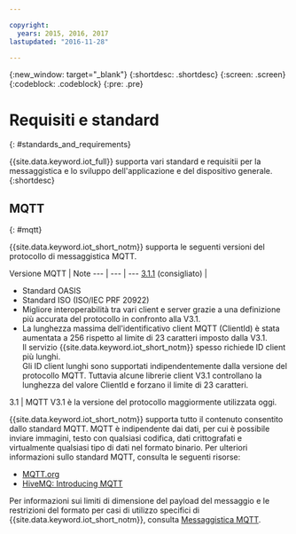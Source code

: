 ```yaml
---

copyright:
  years: 2015, 2016, 2017
lastupdated: "2016-11-28"

---
```


{:new_window: target="\_blank"}
{:shortdesc: .shortdesc}
{:screen: .screen}
{:codeblock: .codeblock}
{:pre: .pre}
# Requisiti e standard
{: #standards_and_requirements}

{{site.data.keyword.iot_full}} supporta vari standard e requisitii per la messaggistica e lo sviluppo dell'applicazione e del dispositivo generale.
{:shortdesc}


<!-- ## Blockchain
{: #blockchain}

{{site.data.keyword.iot_short_notm}} supports the following versions of the Hyperledger fabric:
- 0.5

## Python
{: #python}

Support for MQTT over SSL requires at least Python v2.7.9 or v3.4, and OpenSSL v1.0.1.
-->

## MQTT
{: #mqtt}

{{site.data.keyword.iot_short_notm}} supporta le seguenti versioni del protocollo di messaggistica MQTT.

Versione MQTT | Note
--- | --- | ---
[3.1.1](https://www.oasis-open.org/standards#mqttv3.1.1) (consigliato)  | <ul><li>Standard OASIS<li>Standard ISO (ISO/IEC PRF 20922) <li>Migliore interoperabilità tra vari client e server grazie a una definizione più accurata del protocollo in confronto alla V3.1. <li>La lunghezza massima dell'identificativo client MQTT (ClientId) è stata aumentata a 256 rispetto al limite di 23 caratteri imposto dalla V3.1. </br>Il servizio {{site.data.keyword.iot_short_notm}} spesso richiede ID client più lunghi. </br>Gli ID client lunghi sono supportati indipendentemente dalla versione del protocollo MQTT. Tuttavia alcune librerie client V3.1 controllano la lunghezza del valore ClientId e forzano il limite di 23 caratteri.</ul>
3.1 | MQTT V3.1 è la versione del protocollo maggiormente utilizzata oggi.

{{site.data.keyword.iot_short_notm}} supporta tutto il contenuto consentito dallo standard MQTT. MQTT è indipendente dai dati, per cui è possibile inviare immagini, testo con qualsiasi codifica, dati crittografati e virtualmente qualsiasi tipo di dati nel formato binario. Per ulteriori informazioni sullo standard MQTT, consulta le seguenti risorse:
- [MQTT.org](http://mqtt.org/)
- [HiveMQ: Introducing MQTT](http://www.hivemq.com/blog/mqtt-essentials-part-1-introducing-mqtt)

Per informazioni sui limiti di dimensione del payload del messaggio e le restrizioni del formato per casi di utilizzo specifici di {{site.data.keyword.iot_short_notm}}, consulta [Messaggistica MQTT](mqtt/index.html).
